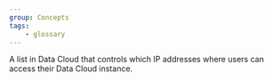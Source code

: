 ```yaml
---
group: Concepts
tags:
    - glossary
---
```

A list in Data Cloud that controls which IP addresses where users can access their Data Cloud instance.